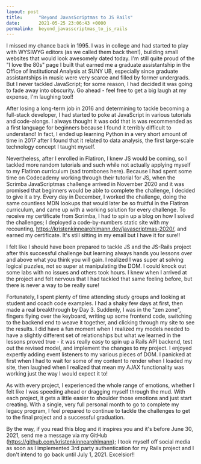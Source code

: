 ```yaml
---
layout: post
title:      "Beyond JavasScriptmas to JS Rails"
date:       2021-05-25 23:06:43 +0000
permalink:  beyond_javasscriptmas_to_js_rails
---
```



I missed my chance back in 1995. I was in college and had started to play with WYSIWYG editors (as we called them back then!), building small websites that would look awesomely dated today. I'm still quite proud of the "I love the 80s" page I built that earned me a graduate assistantship in the Office of Institutional Analysis at SUNY UB, especially since graduate assistantships in music were very scarce and filled by former undergrads. But I never tackled JavaScript; for some reason, I had decided it was going to fade away into obscurity. Go ahead - feel free to get a big laugh at my expense, I'm laughing too!!

After losing a long-term job in 2016 and determining to tackle becoming a full-stack developer, I had started to poke at JavaScript in various tutorials and code-alongs. I always thought it was odd that is was recommended as a first language for beginners because I found it terribly difficult to understand! In fact, I ended up learning Python in a very short amount of time in 2017 after I found that it related to data analysis, the first large-scale technology concept I taught myself.

Nevertheless, after I enrolled in Flatiron, I knew JS would be coming, so I tackled more random tutorials and such while not actually applying myself to my Flatiron curriculum (sad trombones here). Because I had spent some time on Codecademy working through their tutorial for JS, when the Scrimba JavaScriptmas challenge arrived in November 2020 and it was promised that beginners would be able to complete the challenge, I decided to give it a try. Every day in December, I worked the challenge, doing the same countless MDN lookups that would later be so fruitful in the Flatiron curriculum, and came up with a working solution for every challenge. To receive my certificate from Scrimba, I had to spin up a blog on how I solved the challenges; I deployed a code-by-numbers static site with my recounting, https://kristenkinnearohlmann.dev/javascriptmas-2020/, and earned my certificate. It's still sitting in my email but I have it for sure!!

I felt like I should have been prepared to tackle JS and the JS-Rails project after this successful challenge but learning always hands you lessons over and above what you think you will gain. I realized I was super at solving logical puzzles, not so super at manipulating the DOM. I could knock out some labs with no issues and others took hours. I knew when I arrived at the project and felt nervous that I had tackled that same feeling before, but there is never a way to be really sure!

Fortunately, I spent plenty of time attending study groups and looking at student and coach code examples. I had a shaky few days at first, then made a real breakthrough by Day 3. Suddenly, I was in the "zen zone", fingers flying over the keyboard, writing up some frontend code, switching to the backend end to weave it together, and clicking through my site to see the results. I did have a fun moment when I realized my models needed to have a slightly different set of relationships but what we learned in the lessons proved true - it was really easy to spin up a Rails API backend, test out the revised model, and implement the changes to my project. I enjoyed expertly adding event listeners to my various pieces of DOM. I panicked at first when I had to wait for some of my content to render when I loaded my site, then laughed when I realized that mean my AJAX functionality was working just the way I would expect it to!

As with every project, I experienced the whole range of emotions, whether I felt like I was speeding ahead or dragging myself through the mud. With each project, it gets a little easier to shoulder those emotions and just start creating. With a single, very full personal month to go to complete my legacy program, I feel prepared to continue to tackle the challenges to get to the final project and a successful graduation.

By the way, if you read this blog and it inspires you and it's before June 30, 2021, send me a message via my GitHub (https://github.com/kristenkinnearohlmann); I took myself off social media as soon as I implemented 3rd party authentication for my Rails project and I don't intend to go back until July 1, 2021. Excelsior!!
